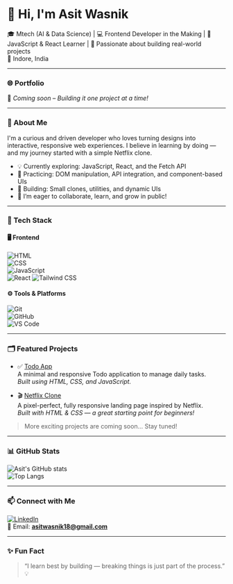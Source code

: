 # 👋 Hi, I'm Asit Wasnik

🎓 Mtech (AI & Data Science) |  💻 Frontend Developer in the Making | 
🌱 JavaScript & React Learner | 🚀 Passionate about building real-world projects  
📍 Indore, India

---

### 🌐 Portfolio  
🚧 *Coming soon – Building it one project at a time!*

---

### 🧠 About Me

I'm a curious and driven developer who loves turning designs into interactive, responsive web experiences. I believe in learning by doing — and my journey started with a simple Netflix clone.

- 💡 Currently exploring: JavaScript, React, and the Fetch API  
- 🧱 Practicing: DOM manipulation, API integration, and component-based UIs  
- 🔨 Building: Small clones, utilities, and dynamic UIs  
- 💬 I’m eager to collaborate, learn, and grow in public!

---

### 🔧 Tech Stack

#### 🖥️ Frontend  
![HTML](https://img.shields.io/badge/-HTML5-E34F26?logo=html5&style=flat)  
![CSS](https://img.shields.io/badge/-CSS3-1572B6?logo=css3&style=flat)  
![JavaScript](https://img.shields.io/badge/-JavaScript-F7DF1E?logo=javascript&style=flat)  
![React](https://img.shields.io/badge/-React-black?logo=react&style=flat)
![Tailwind CSS](https://img.shields.io/badge/-Tailwind%20CSS-06B6D4?logo=tailwind-css&style=flat)

#### ⚙️ Tools & Platforms  
![Git](https://img.shields.io/badge/-Git-F05032?logo=git&style=flat)  
![GitHub](https://img.shields.io/badge/-GitHub-181717?logo=github&style=flat)  
![VS Code](https://img.shields.io/badge/-VS%20Code-007ACC?logo=visual-studio-code&style=flat)

---

### 🗂️ Featured Projects

- ✅ [Todo App](https://github.com/asit2004/To-do-app.git)  
  A minimal and responsive Todo application to manage daily tasks.  
  *Built using HTML, CSS, and JavaScript.*

- 🎬 [Netflix Clone](https://github.com/asit2004/netflix_clone)  
  A pixel-perfect, fully responsive landing page inspired by Netflix.  
  *Built with HTML & CSS — a great starting point for beginners!*

> More exciting projects are coming soon... Stay tuned!
---

### 📊 GitHub Stats

![Asit's GitHub stats](https://github-readme-stats.vercel.app/api?username=asit2004&show_icons=true&theme=tokyonight&hide=issues)  
![Top Langs](https://github-readme-stats.vercel.app/api/top-langs/?username=asit2004&layout=compact&theme=tokyonight)

---

### 📫 Connect with Me

[![LinkedIn](https://img.shields.io/badge/-LinkedIn-blue?logo=linkedin&style=flat)](https://linkedin.com/in/asitwasnik)  
📧 Email: **asitwasnik18@gmail.com**

---

### ✨ Fun Fact

> “I learn best by building — breaking things is just part of the process.” 💡
